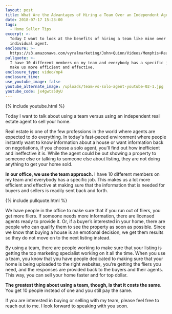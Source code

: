 ```yaml
---
layout: post
title: What Are the Advantages of Hiring a Team Over an Independent Agent?
date: 2018-07-17 15:23:00
tags:
  - Home Seller Tips
excerpt: >-
  Today I want to look at the benefits of hiring a team like mine over an
  individual agent.
enclosure: >-
  https://s3.amazonaws.com/vyralmarketing/John+Quinn/Videos/Memphis+Real+Estate-+What+Are+the+Advantages+of+Hiring+a+Team+Over+an+Independent+Agent%253F.mp4
pullquote: >-
  I have 10 different members on my team and everybody has a specific job to
  make us more efficient and effective.
enclosure_type: video/mp4
enclosure_time:
use_youtube_image: false
youtube_alternate_image: /uploads/team-vs-solo-agent-youtube-02-1.jpg
youtube_code: jx4gwts5UyU
---
```


{% include youtube.html %}

Today I want to talk about using a team versus using an independent real estate agent to sell your home.

Real estate is one of the few professions in the world where agents are expected to do everything. In today's fast-paced environment where people instantly want to know information about a house or want information back on negotiations, if you choose a solo agent, you’ll find out how inefficient and ineffective it is. While the agent could be out showing a property to someone else or talking to someone else about listing, they are not doing anything to get your home sold.

**In our office, we use the team approach.** I have 10 different members on my team and everybody has a specific job. This makes us a lot more efficient and effective at making sure that the information that is needed for buyers and sellers is readily sent back and forth.

{% include pullquote.html %}

We have people in the office to make sure that if you run out of fliers, you get more fliers. If someone needs more information, there are licensed agents ready to provide it. Or, if a buyer’s interested in your home, there are people who can qualify them to see the property as soon as possible. Since we know that buying a house is an emotional decision, we get them results so they do not move on to the next listing instead.

By using a team, there are people working to make sure that your listing is getting the top marketing specialist working on it all the time. When you use a team, you know that you have people dedicated to making sure that your home is being uploaded to the right websites, you’re getting the fliers you need, and the responses are provided back to the buyers and their agents. This way, you can sell your home faster and for top dollar.

**The greatest thing about using a team, though, is that it costs the same.** You get 10 people instead of one and you still pay the same.

If you are interested in buying or selling with my team, please feel free to reach out to me. I look forward to speaking with you soon.